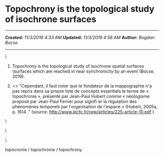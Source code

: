 Topochrony is the topological study of isochrone surfaces
=========================================================

  -------------- ---------------------
  **Created:**   *11/3/2019 4:33 AM*
  **Updated:**   *11/3/2019 4:58 AM*
  **Author:**    *Bogdan Bocse*
  -------------- ---------------------

\

1.  Topochrony is the topological study of isochrone spatial surfaces
    (surfaces which are reached in near synchronicity by an event
    (Bocse, 2019).

2.  \<\> \"Cependant, il faut noter que le fondateur de la mappographie
    n'a pas repris dans sa propre liste de concepts essentiels le terme
    de « topochronie », présenté par Jean-Paul Hubert comme « néologisme
    proposé par Jean-Paul Ferrier pour signifi er la régulation des
    phénomènes temporels par l'organisation de l'espace » (Hubert,
    2005a, p. 16)4 .\"
    (source: <http://www.lecfc.fr/new/articles/225-article-10.pdf> )

\

\

\

topocronie / topochronie / topochrony

 
